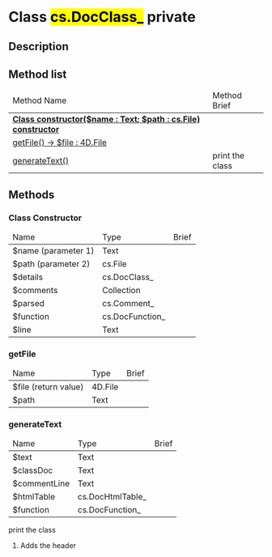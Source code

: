 <!DOCTYPE html>
<!---->
<html>
<header>
  <script src='https://cdn.jsdelivr.net/npm/mermaid/dist/mermaid.min.js'></script>
  <script src='https://cdn.jsdelivr.net/npm/marked/marked.min.js'></script>
  <script>mermaid.initialize({startOnLoad:true});</script>
  <link 
    href='https://cdn.jsdelivr.net/npm/bootstrap@5.0.0-beta2/dist/css/bootstrap.min.css'
    rel='stylesheet'
    integrity='sha384-BmbxuPwQa2lc/FVzBcNJ7UAyJxM6wuqIj61tLrc4wSX0szH/Ev+nYRRuWlolflfl'
    crossorigin='anonymous'>
  <script 
    src='https://cdn.jsdelivr.net/npm/bootstrap@5.0.0-beta2/dist/js/bootstrap.bundle.min.js'
    integrity='sha384-b5kHyXgcpbZJO/tY9Ul7kGkf1S0CWuKcCD38l8YkeH8z8QjE0GmW1gYU5S9FOnJ0'
    crossorigin='anonymous'
  ></script>
  <title>Class DocClass_</title>
  <meta charset='ASCII' />
  <meta name='generator' value='4D Documentation' />
</header>
<body>
<div id='content' class='container'>

<h1>Class <mark>cs.DocClass_</mark> <span class='badge bg-danger' data-bs-toggle='tooltip' title='To be use internally in a namespace' >private</span>
</h1>

<h2>Description</h2>






<h2>Method list</h2>

<table class='table table-hover'>
  <thead>
  <tr>  <td>Method Name</th>
  <td>Method Brief</th>
  </tr></thead>
  <tbody>
  <tr>
    <td class='table-success'><a href='#class-constructor'><strong>Class constructor($name : Text; $path : cs.File)<strong> <span class='badge bg-primary' data-bs-toggle='tooltip' title='Class Constructor' >constructor</span></a></td>
    <td class='table-success'></td>
  </tr>
  <tr>
    <td class='table-success'><a href='#getFile'>getFile() -> $file : 4D.File</a></td>
    <td class='table-success'></td>
  </tr>
  <tr>
    <td class='table-success'><a href='#generateText'>generateText()</a></td>
    <td class='table-success'>print the class</td>
  </tr>
</tbody>
</table>

<h2>Methods</h2>

<h3 id='class-constructor'><strong>Class Constructor</strong></h3>

<table class='table '>
  <thead>
  <tr>  <td>Name</th>
  <td>Type</th>
  <td>Brief</th>
  </tr></thead>
  <tbody>
  <tr>
    <td class='table-primary'>$name (parameter 1)</td>
    <td class='table-primary'>Text</td>
    <td class='table-primary'></td>
  </tr>
  <tr>
    <td class='table-primary'>$path (parameter 2)</td>
    <td class='table-primary'>cs.File</td>
    <td class='table-primary'></td>
  </tr>
  <tr>
    <td class='table-info'>$details</td>
    <td class='table-info'>cs.DocClass_</td>
    <td class='table-info'></td>
  </tr>
  <tr>
    <td class='table-info'>$comments</td>
    <td class='table-info'>Collection</td>
    <td class='table-info'></td>
  </tr>
  <tr>
    <td class='table-info'>$parsed</td>
    <td class='table-info'>cs.Comment_</td>
    <td class='table-info'></td>
  </tr>
  <tr>
    <td class='table-info'>$function</td>
    <td class='table-info'>cs.DocFunction_</td>
    <td class='table-info'></td>
  </tr>
  <tr>
    <td class='table-info'>$line</td>
    <td class='table-info'>Text</td>
    <td class='table-info'></td>
  </tr>
</tbody>
</table>






























































































































<h3 id='getFile'>getFile</h3>

<table class='table '>
  <thead>
  <tr>  <td>Name</th>
  <td>Type</th>
  <td>Brief</th>
  </tr></thead>
  <tbody>
  <tr>
    <td class='table-secondary'>$file (return value)</td>
    <td class='table-secondary'>4D.File</td>
    <td class='table-secondary'></td>
  </tr>
  <tr>
    <td class='table-info'>$path</td>
    <td class='table-info'>Text</td>
    <td class='table-info'></td>
  </tr>
</tbody>
</table>





















<h3 id='generateText'>generateText</h3>

<table class='table '>
  <thead>
  <tr>  <td>Name</th>
  <td>Type</th>
  <td>Brief</th>
  </tr></thead>
  <tbody>
  <tr>
    <td class='table-info'>$text</td>
    <td class='table-info'>Text</td>
    <td class='table-info'></td>
  </tr>
  <tr>
    <td class='table-info'>$classDoc</td>
    <td class='table-info'>Text</td>
    <td class='table-info'></td>
  </tr>
  <tr>
    <td class='table-info'>$commentLine</td>
    <td class='table-info'>Text</td>
    <td class='table-info'></td>
  </tr>
  <tr>
    <td class='table-info'>$htmlTable</td>
    <td class='table-info'>cs.DocHtmlTable_</td>
    <td class='table-info'></td>
  </tr>
  <tr>
    <td class='table-info'>$function</td>
    <td class='table-info'>cs.DocFunction_</td>
    <td class='table-info'></td>
  </tr>
</tbody>
</table>

print the class










 1. Adds the header




































































</div>
    <script>
      document.getElementById('content').innerHTML =
      marked(document.getElementById('content').innerHTML);
</script>
</body>
